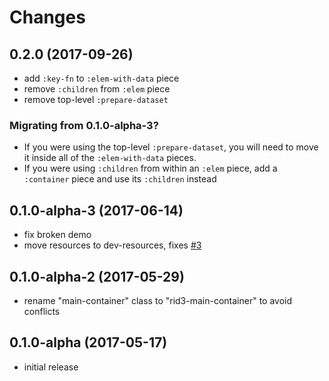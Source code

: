 # Changes

## 0.2.0 (2017-09-26)

- add `:key-fn` to `:elem-with-data` piece
- remove `:children` from `:elem` piece
- remove top-level `:prepare-dataset`

### Migrating from 0.1.0-alpha-3?

- If you were using the top-level `:prepare-dataset`, you will need to move it inside all of the `:elem-with-data` pieces.
- If you were using `:children` from within an `:elem` piece, add a `:container` piece and use its `:children` instead

## 0.1.0-alpha-3 (2017-06-14)

- fix broken demo
- move resources to dev-resources, fixes [#3](https://github.com/gadfly361/rid3/issues/3)

## 0.1.0-alpha-2 (2017-05-29)

- rename "main-container" class to "rid3-main-container" to avoid conflicts

## 0.1.0-alpha (2017-05-17)

- initial release
